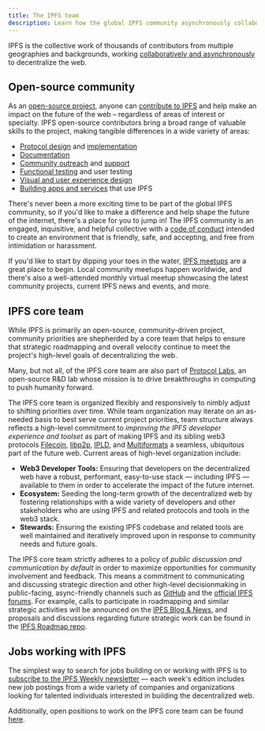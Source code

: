 ```yaml
---
title: The IPFS team
description: Learn how the global IPFS community asynchronously collaborates to decentralize the web.
---
```


IPFS is the collective work of thousands of contributors from multiple geographies and backgrounds, working [collaboratively and asynchronously](https://github.com/ipfs/team-mgmt#how-we-work-together) to decentralize the web.

## Open-source community

As an [open-source project](https://github.com/ipfs/ipfs), anyone can [contribute to IPFS](https://docs.ipfs.tech/community/contribute/ways-to-contribute/) and help make an impact on the future of the web – regardless of areas of interest or specialty. IPFS open-source contributors bring a broad range of valuable skills to the project, making tangible differences in a wide variety of areas:

- [Protocol design](https://docs.ipfs.tech/community/contribute/ways-to-contribute/#protocol-design) and [implementation](https://docs.ipfs.io/community/contribute/ways-to-contribute/#code)
- [Documentation](https://docs.ipfs.tech/community/contribute/ways-to-contribute/#documentation)
- [Community outreach](https://docs.ipfs.tech/community/contribute/ways-to-contribute/#community) and [support](https://docs.ipfs.io/community/contribute/ways-to-contribute/#support)
- [Functional testing](https://docs.ipfs.tech/community/contribute/ways-to-contribute/#testing) and user testing
- [Visual and user experience design](https://docs.ipfs.tech/community/contribute/ways-to-contribute/#design)
- [Building apps and services](https://docs.ipfs.tech/community/contribute/ways-to-contribute/#applications) that use IPFS

There's never been a more exciting time to be part of the global IPFS community, so if you'd like to make a difference and help shape the future of the internet, there's a place for you to jump in! The IPFS community is an engaged, inquisitive, and helpful collective with a [code of conduct](https://github.com/ipfs/community/blob/master/code-of-conduct.md) intended to create an environment that is friendly, safe, and accepting, and free from intimidation or harassment.

If you'd like to start by dipping your toes in the water, [IPFS meetups](https://www.meetup.com/pro/ipfs/) are a great place to begin. Local community meetups happen worldwide, and there's also a well-attended monthly virtual meetup showcasing the latest community projects, current IPFS news and events, and more.

## IPFS core team

While IPFS is primarily an open-source, community-driven project, community priorities are shepherded by a core team that helps to ensure that strategic roadmapping and overall velocity continue to meet the project's high-level goals of decentralizing the web.

Many, but not all, of the IPFS core team are also part of [Protocol Labs](https://protocol.ai), an open-source R&D lab whose mission is to drive breakthroughs in computing to push humanity forward. 

The IPFS core team is organized flexibly and responsively to nimbly adjust to shifting priorities over time. While team organization may iterate on an as-needed basis to best serve current project priorities, team structure always reflects a high-level commitment to _improving the IPFS developer experience and toolset_ as part of making IPFS and its sibling web3 protocols [Filecoin](https://filecoin.io), [libp2p](https://libp2p.io/), [IPLD](https://ipld.io), and [Multiformats](https://multiformats.io/) a seamless, ubiquitous part of the future web. Current areas of high-level organization include:

- **Web3 Developer Tools:** Ensuring that developers on the decentralized web have a robust, performant, easy-to-use stack — including IPFS — available to them in order to accelerate the impact of the future internet.
- **Ecosystem:** Seeding the long-term growth of the decentralized web by fostering relationships with a wide variety of developers and other stakeholders who are using IPFS and related protocols and tools in the web3 stack.
- **Stewards:** Ensuring the existing IPFS codebase and related tools are well maintained and iteratively improved upon in response to community needs and future goals.

The IPFS core team strictly adheres to a policy of _public discussion and communication by default_ in order to maximize opportunities for community involvement and feedback. This means a commitment to communicating and discussing strategic direction and other high-level decisionmaking in public-facing, async-friendly channels such as [GitHub](https://github.com/ipfs) and the [official IPFS forums](https://discuss.ipfs.tech). For example, calls to participate in roadmapping and similar strategic activities will be announced on the [IPFS Blog & News](https://blog.ipfs.io/), and proposals and discussions regarding future strategic work can be found in the [IPFS Roadmap repo](https://github.com/ipfs/roadmap/issues).

## Jobs working with IPFS

The simplest way to search for jobs building on or working with IPFS is to [subscribe to the IPFS Weekly newsletter](https://ipfs.us4.list-manage.com/subscribe?u=25473244c7d18b897f5a1ff6b&id=cad54b2230) — each week's edition includes new job postings from a wide variety of companies and organizations looking for talented individuals interested in building the decentralized web.

Additionally, open positions to work on the IPFS core team can be found [here](https://protocol.ai/join/).
